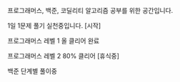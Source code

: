프로그래머스, 백준, 코딜리티 알고리즘 공부를 위한 공간입니다.

1일 1문제 풀기 실천중입니다. [시작]


프로그래머스 레벨 1 올 클리어 완료

프로그래머스 레벨 2 80% 클리어 [휴식중]

백준 단계별 풀이중 

